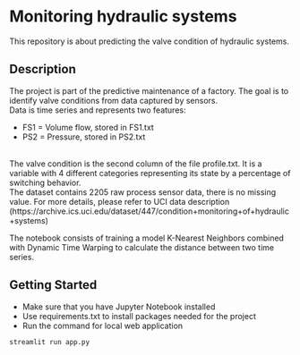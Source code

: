 # Monitoring hydraulic systems
This repository is about predicting the valve condition of hydraulic systems.

## Description
The project is part of the predictive maintenance of a factory. The goal is to identify valve conditions from data captured by sensors. <br>
Data is time series and represents two features: 
* FS1 = Volume flow, stored in FS1.txt
* PS2 = Pressure, stored in PS2.txt 
<br>
The valve condition is the second column of the file profile.txt. It is a variable with 4 different categories representing its state by a percentage of switching behavior.<br> 
The dataset contains 2205 raw process sensor data, there is no missing value.
For more details, please refer to UCI data description (https://archive.ics.uci.edu/dataset/447/condition+monitoring+of+hydraulic+systems)

The notebook consists of training a model K-Nearest Neighbors combined with Dynamic Time Warping to calculate the distance between two time series.

## Getting Started
* Make sure that you have Jupyter Notebook installed 
* Use requirements.txt to install packages needed for the project
* Run the command for local web application 
```
streamlit run app.py
```
